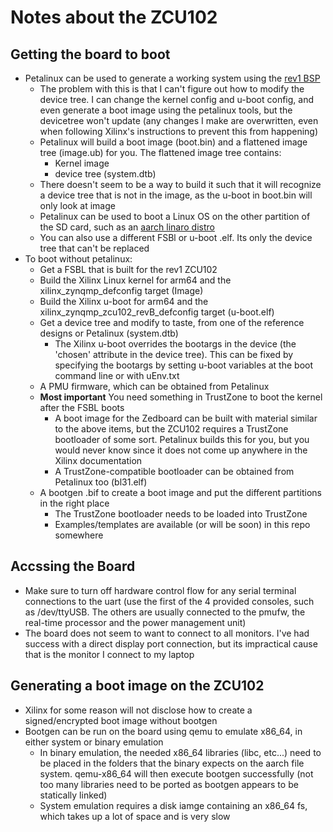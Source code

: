 # Notes about the ZCU102

## Getting the board to boot
- Petalinux can be used to generate a working system using the [rev1 BSP](https://www.xilinx.com/member/forms/download/xef.html?filename=xilinx-zcu102-zu9-es2-rev1.0-v2016.4-final1.bsp&akdm=1)
  - The problem with this is that I can't figure out how to modify the device tree. I can change the kernel config and u-boot
  config, and even generate a boot image using the petalinux tools, but the devicetree won't update (any changes I make are
  overwritten, even when following Xilinx's instructions to prevent this from happening)
  - Petalinux will build a boot image (boot.bin) and a flattened image tree (image.ub) for you. The flattened image tree contains:
    - Kernel image
    - device tree (system.dtb)
  - There doesn't seem to be a way to build it such that it will recognize a device tree that is not in the image, as the
  u-boot in boot.bin will only look at image
  - Petalinux can be used to boot a Linux OS on the other partition of the SD card, such as an [aarch linaro distro](https://releases.linaro.org/ubuntu/images/developer-arm64/15.12/linaro-vivid-developer-20151215-114.tar.gz)
  - You can also use a different FSBl or u-boot .elf. Its only the device tree that can't be replaced
- To boot without petalinux:
  - Get a FSBL that is built for the rev1 ZCU102
  - Build the Xilinx Linux kernel for arm64 and the xilinx_zynqmp_defconfig target (Image)
  - Build the Xilinx u-boot for arm64 and the xilinx_zynqmp_zcu102_revB_defconfig target (u-boot.elf)
  - Get a device tree and modify to taste, from one of the reference designs or Petalinux (system.dtb)
    - The Xilinx u-boot overrides the bootargs in the device (the 'chosen' attribute in the device tree). This can be fixed by
    specifying the bootargs by setting u-boot variables at the boot command line or with uEnv.txt
  - A PMU firmware, which can be obtained from Petalinux
  - **Most important** You need something in TrustZone to boot the kernel after the FSBL boots
    - A boot image for the Zedboard can be built with material similar to the above items, but the ZCU102 requires a TrustZone
    bootloader of some sort. Petalinux builds this for you, but you would never know since it does not come up anywhere in the
    Xilinx documentation
    - A TrustZone-compatible bootloader can be obtained from Petalinux too (bl31.elf)
  - A bootgen .bif to create a boot image and put the different partitions in the right place
    - The TrustZone bootloader needs to be loaded into TrustZone
    - Examples/templates are available (or will be soon) in this repo somewhere
## Accssing the Board
- Make sure to turn off hardware control flow for any serial terminal connections to the uart (use the first of the 4 provided consoles, such as /dev/ttyUSB. The others are usually connected to the pmufw, the real-time processor and the power management unit)
-  The board does not seem to want to connect to all monitors. I've had success with a direct display port connection, but its impractical cause that is the monitor I connect to my laptop

## Generating a boot image on the ZCU102
- Xilinx for some reason will not disclose how to create a signed/encrypted boot image without bootgen
- Bootgen can be run on the board using qemu to emulate x86_64, in either system or binary emulation
  - In binary emulation, the needed x86_64 libraries (libc, etc...) need to be placed in the folders that the binary expects
  on the aarch file system. qemu-x86_64 will then execute bootgen successfully (not too many libraries need to be ported as
  bootgen appears to be statically linked)
  - System emulation requires a disk iamge containing an x86_64 fs, which takes up a lot of space and is very slow
